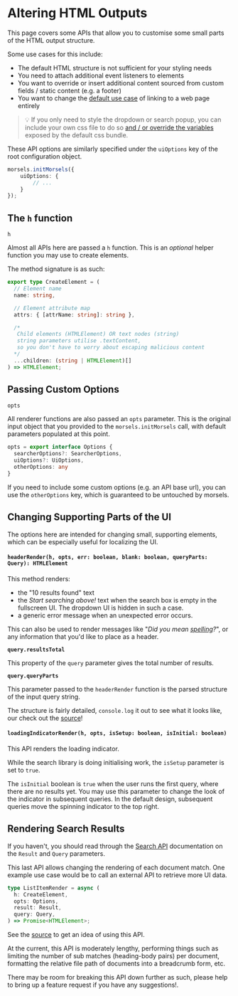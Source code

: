 # Altering HTML Outputs

<style>
    .alert-warning {
        color: #856404;
        background-color: #fff3cd;
        border-color: #ffeeba;
    }
    .alert {
        position: relative;
        padding: 0.75rem 1.25rem;
        margin-bottom: 1rem;
        border: 1px solid transparent;
        border-radius: 0.25rem;
    }
</style>

This page covers some APIs that allow you to customise some small parts of the HTML output structure.

Some use cases for this include:
- The default HTML structure is not sufficient for your styling needs
- You need to attach additional event listeners to elements
- You want to override or insert additional content sourced from custom fields / static content (e.g. a footer)
- You want to change the [default use case](#1-rendering-a-single-result) of linking to a web page entirely

> 💡 If you only need to style the dropdown or search popup, you can include your own css file to do so [and / or override the variables](https://github.com/ang-zeyu/morsels/blob/main/packages/search-ui/src/styles/search.css) exposed by the default css bundle.

These API options are similarly specified under the `uiOptions` key of the root configuration object.

```ts
morsels.initMorsels({
    uiOptions: {
        // ...
    }
});
```

## The `h` function

`h`

Almost all APIs here are passed a `h` function. This is an *optional* helper function you may use to create elements.

The method signature is as such:

```ts
export type CreateElement = (
  // Element name
  name: string,

  // Element attribute map
  attrs: { [attrName: string]: string },

  /*
   Child elements (HTMLElement) OR text nodes (string)
   string parameters utilise .textContent,
   so you don't have to worry about escaping malicious content
  */
  ...children: (string | HTMLElement)[]
) => HTMLElement;
```

## Passing Custom Options

`opts`

All renderer functions are also passed an `opts` parameter. This is the original input object that you provided to the `morsels.initMorsels` call, with default parameters populated at this point.

```ts
opts = export interface Options {
  searcherOptions?: SearcherOptions,
  uiOptions?: UiOptions,
  otherOptions: any
}
```

If you need to include some custom options (e.g. an API base url), you can use the `otherOptions` key, which is guaranteed to be untouched by morsels.


## Changing Supporting Parts of the UI

The options here are intended for changing small, supporting elements, which can be especially useful for localizing the UI.

#### `headerRender(h, opts, err: boolean, blank: boolean, queryParts: Query): HTMLElement`

This method renders:
- the "10 results found" text
- the *Start searching above!* text when the search box is empty in the fullscreen UI. The dropdown UI is hidden in such a case.
- a generic error message when an unexpected error occurs.

This can also be used to render messages like "*Did you mean <u>spelling</u>?*", or any information that you'd like to place as a header.

**`query.resultsTotal`**

This property of the `query` parameter gives the total number of results.

**`query.queryParts`**

This parameter passed to the `headerRender` function is the parsed structure of the input query string.

The structure is fairly detailed, `console.log` it out to see what it looks like, our check out the [source](https://github.com/ang-zeyu/morsels/blob/main/packages/search/lib/parser/queryParser.ts)!

#### `loadingIndicatorRender(h, opts, isSetup: boolean, isInitial: boolean)`

This API renders the loading indicator.

While the search library is doing initialising work, the `isSetup` parameter is set to `true`.

The `isInitial` boolean is `true` when the user runs the first query, where there are no results yet. You may use this parameter to change the look of the indicator in subsequent queries. In the default design, subsequent queries move the spinning indicator to the top right.

## Rendering Search Results

If you haven't, you should read through the [Search API](./search_api.md) documentation on the `Result` and `Query` parameters.

This last API allows changing the rendering of each document match. One example use case would be to call an external API to retrieve more UI data.

```ts
type ListItemRender = async (
  h: CreateElement,
  opts: Options,
  result: Result,
  query: Query,
) => Promise<HTMLElement>;
```

See the [source](https://github.com/ang-zeyu/morsels/blob/main/packages/search-ui/src/searchResultTransform/listItemRender.ts) to get an idea of using this API.

At the current, this API is moderately lengthy, performing things such as limiting the number of sub matches (heading-body pairs) per document, formatting the relative file path of documents into a breadcrumb form, etc.

There may be room for breaking this API down further as such, please help to bring up a feature request if you have any suggestions!.
